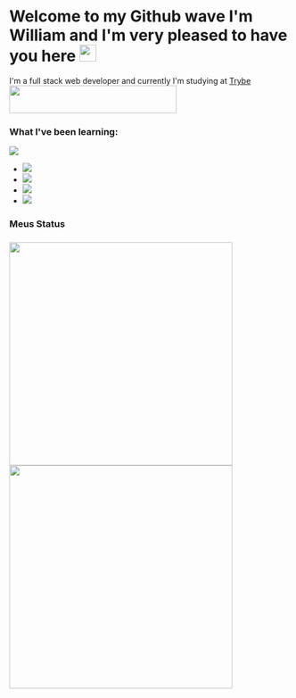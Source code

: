 <h1>
  Welcome to my Github wave I'm William and I'm very pleased to have you here   <img
      src="https://emojis.slackmojis.com/emojis/images/1531849430/4246/blob-sunglasses.gif?1531849430"
       width="30"
   />
</h1>
<p>
  I'm a full stack web developer and currently I'm studying at <a href="https://www.betrybe.com/"> Trybe <a/>  <img src="https://uploads-ssl.webflow.com/5fba98ad987231cf0efa3d58/5fba9c9a93a2e77624258d49_Logo.svg" height="50" width="300" />
</p>
<h3>What I've been learning:</h3> 
<img src="https://emojis.slackmojis.com/emojis/images/1471045839/792/computer.gif?1471045839" align="rigth" margin-left="10px" />
<ul>
  <li> 
   <img src="https://img.shields.io/badge/JavaScript-%23F7DF1E.svg?&style=flat-square&logo=javascript&logoColor=black&labelColor=black" /> 
  </li>
    <li> 
   <img src="https://img.shields.io/badge/React%20-%2320232a.svg?&style=for-the-badge&logo=react&logoColor=%2361DAFB" /> 
  </li>
    <li> 
   <img src="https://img.shields.io/badge/CSS3%20-%231572B6.svg?&style=for-the-badge&logo=css3&logoColor=white" /> 
  </li>
   <li> 
   <img src="https://img.shields.io/badge/html5%20-%23E34F26.svg?&style=for-the-badge&logo=html5&logoColor=white" /> 
  </li>
</ul>

<h3> Meus Status <h3>
 <img src="https://github-readme-stats.vercel.app/api?username=wigorbh&layout=compact&theme=dracula" heigth="300px" width="400px" />
 <img src="https://github-readme-stats.vercel.app/api/top-langs?username=wigorbh&layout=compact&theme=dracula" heigth="300px" width="400px" />

